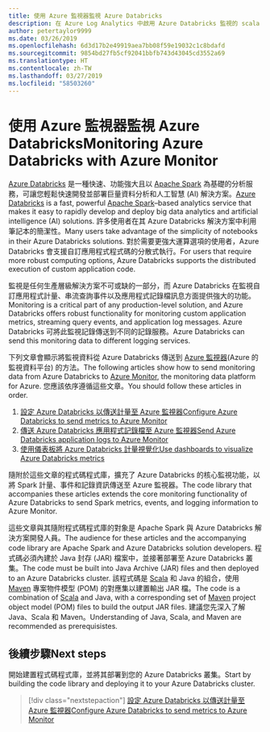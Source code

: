 ```yaml
---
title: 使用 Azure 監視器監視 Azure Databricks
description: 在 Azure Log Analytics 中啟用 Azure Databricks 監視的 scala 程式庫
author: petertaylor9999
ms.date: 03/26/2019
ms.openlocfilehash: 6d3d17b2e49919aea7bb08f59e19032c1c8bdafd
ms.sourcegitcommit: 9854bd27fb5cf92041bbfb743d43045cd3552a69
ms.translationtype: HT
ms.contentlocale: zh-TW
ms.lasthandoff: 03/27/2019
ms.locfileid: "58503260"
---
```

# <a name="monitoring-azure-databricks-with-azure-monitor"></a><span data-ttu-id="0f561-103">使用 Azure 監視器監視 Azure Databricks</span><span class="sxs-lookup"><span data-stu-id="0f561-103">Monitoring Azure Databricks with Azure Monitor</span></span>

<span data-ttu-id="0f561-104">[Azure Databricks](/azure/azure-databricks/) 是一種快速、功能強大且以 [Apache Spark](https://spark.apache.org/) 為基礎的分析服務，可讓您輕鬆快速開發並部署巨量資料分析和人工智慧 (AI) 解決方案。</span><span class="sxs-lookup"><span data-stu-id="0f561-104">[Azure Databricks](/azure/azure-databricks/) is a fast, powerful [Apache Spark](https://spark.apache.org/)–based analytics service that makes it easy to rapidly develop and deploy big data analytics and artificial intelligence (AI) solutions.</span></span> <span data-ttu-id="0f561-105">許多使用者在其 Azure Databricks 解決方案中利用筆記本的簡潔性。</span><span class="sxs-lookup"><span data-stu-id="0f561-105">Many users take advantage of the simplicity of notebooks in their Azure Databricks solutions.</span></span> <span data-ttu-id="0f561-106">對於需要更強大運算選項的使用者，Azure Databricks 會支援自訂應用程式程式碼的分散式執行。</span><span class="sxs-lookup"><span data-stu-id="0f561-106">For users that require more robust computing options, Azure Databricks supports the distributed execution of custom application code.</span></span>

<span data-ttu-id="0f561-107">監視是任何生產層級解決方案不可或缺的一部分，而 Azure Databricks 在監視自訂應用程式計量、串流查詢事件以及應用程式記錄檔訊息方面提供強大的功能。</span><span class="sxs-lookup"><span data-stu-id="0f561-107">Monitoring is a critical part of any production-level solution, and Azure Databricks offers robust functionality for monitoring custom application metrics, streaming query events, and application log messages.</span></span> <span data-ttu-id="0f561-108">Azure Databricks 可將此監視記錄傳送到不同的記錄服務。</span><span class="sxs-lookup"><span data-stu-id="0f561-108">Azure Databricks can send this monitoring data to different logging services.</span></span>

<span data-ttu-id="0f561-109">下列文章會顯示將監視資料從 Azure Databricks 傳送到 [Azure 監視器](/azure/azure-monitor/overview)(Azure 的監視資料平台) 的方法。</span><span class="sxs-lookup"><span data-stu-id="0f561-109">The following articles show how to send monitoring data from Azure Databricks to [Azure Monitor](/azure/azure-monitor/overview), the monitoring data platform for Azure.</span></span> <span data-ttu-id="0f561-110">您應該依序遵循這些文章。</span><span class="sxs-lookup"><span data-stu-id="0f561-110">You should follow these articles in order.</span></span>

1. [<span data-ttu-id="0f561-111">設定 Azure Databricks 以傳送計量至 Azure 監視器</span><span class="sxs-lookup"><span data-stu-id="0f561-111">Configure Azure Databricks to send metrics to Azure Monitor</span></span>](./configure-cluster.md)
1. [<span data-ttu-id="0f561-112">傳送 Azure Databricks 應用程式記錄檔至 Azure 監視器</span><span class="sxs-lookup"><span data-stu-id="0f561-112">Send Azure Databricks application logs to Azure Monitor</span></span>](./application-logs.md)
1. [<span data-ttu-id="0f561-113">使用儀表板將 Azure Databricks 計量視覺化</span><span class="sxs-lookup"><span data-stu-id="0f561-113">Use dashboards to visualize Azure Databricks metrics</span></span>](./dashboards.md)

<span data-ttu-id="0f561-114">隨附於這些文章的程式碼程式庫，擴充了 Azure Databricks 的核心監視功能，以將 Spark 計量、事件和記錄資訊傳送至 Azure 監視器。</span><span class="sxs-lookup"><span data-stu-id="0f561-114">The code library that accompanies these articles extends the core monitoring functionality of Azure Databricks to send Spark metrics, events, and logging information to Azure Monitor.</span></span>

<span data-ttu-id="0f561-115">這些文章與其隨附程式碼程式庫的對象是 Apache Spark 與 Azure Databricks 解決方案開發人員。</span><span class="sxs-lookup"><span data-stu-id="0f561-115">The audience for these articles and the accompanying code library are Apache Spark and Azure Databricks solution developers.</span></span> <span data-ttu-id="0f561-116">程式碼必須內建於 Java 封存 (JAR) 檔案中，並接著部署至 Azure Databricks 叢集。</span><span class="sxs-lookup"><span data-stu-id="0f561-116">The code must be built into Java Archive (JAR) files and then deployed to an Azure Databricks cluster.</span></span> <span data-ttu-id="0f561-117">該程式碼是 [Scala](https://www.scala-lang.org/) 和 Java 的組合，使用 [Maven](https://maven.apache.org) 專案物件模型 (POM) 的對應集以建置輸出 JAR 檔。</span><span class="sxs-lookup"><span data-stu-id="0f561-117">The code is a combination of [Scala](https://www.scala-lang.org/) and Java, with a corresponding set of [Maven](https://maven.apache.org) project object model (POM) files to build the output JAR files.</span></span> <span data-ttu-id="0f561-118">建議您先深入了解 Java、Scala 和 Maven。</span><span class="sxs-lookup"><span data-stu-id="0f561-118">Understanding of Java, Scala, and Maven are recommended as prerequisistes.</span></span>

## <a name="next-steps"></a><span data-ttu-id="0f561-119">後續步驟</span><span class="sxs-lookup"><span data-stu-id="0f561-119">Next steps</span></span>

<span data-ttu-id="0f561-120">開始建置程式碼程式庫，並將其部署到您的 Azure Databricks 叢集。</span><span class="sxs-lookup"><span data-stu-id="0f561-120">Start by building the code library and deploying it to your Azure Databricks cluster.</span></span>

> [!div class="nextstepaction"]
> [<span data-ttu-id="0f561-121">設定 Azure Databricks 以傳送計量至 Azure 監視器</span><span class="sxs-lookup"><span data-stu-id="0f561-121">Configure Azure Databricks to send metrics to Azure Monitor</span></span>](./configure-cluster.md)